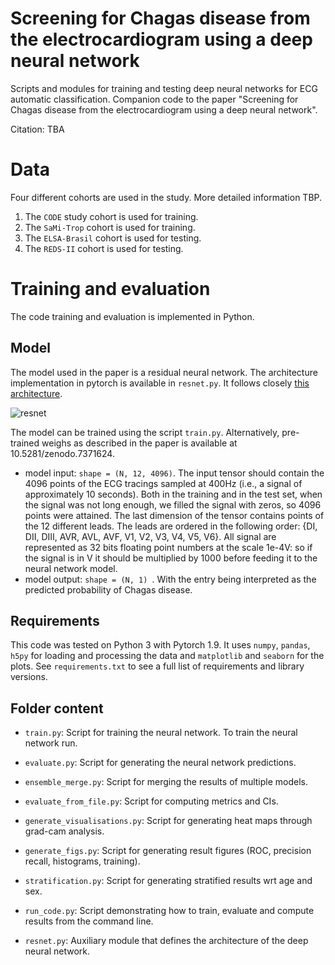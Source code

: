 # Screening for Chagas disease from the electrocardiogram using a deep neural network

Scripts and modules for training and testing deep neural networks for ECG automatic classification.
Companion code to the paper "Screening for Chagas disease from the electrocardiogram using a deep neural network".

Citation:
TBA

# Data

Four different cohorts are used in the study. More detailed information TBP.

1. The `CODE` study cohort is used for training.
2. The `SaMi-Trop` cohort is used for training.
3. The `ELSA-Brasil` cohort is used for testing.
4. The `REDS-II` cohort is used for testing.

# Training and evaluation
The code training and evaluation is implemented in Python.

## Model
The model used in the paper is a residual neural network. The architecture implementation 
in pytorch is available in `resnet.py`. It follows closely 
[this architecture](https://www.nature.com/articles/s41467-020-15432-4).

![resnet](https://media.springernature.com/full/springer-static/image/art%3A10.1038%2Fs41467-020-15432-4/MediaObjects/41467_2020_15432_Fig3_HTML.png?as=webp)

The model can be trained using the script `train.py`. Alternatively, pre-trained weighs as described in the paper is available at 10.5281/zenodo.7371624.

- model input: `shape = (N, 12, 4096)`. The input tensor should contain the 4096 points of the ECG tracings sampled at 400Hz (i.e., a signal of approximately 10 seconds). Both in the training and in the test set, when the signal was not long enough, we filled the signal with zeros, so 4096 points were attained. The last dimension of the tensor contains points of the 12 different leads. The leads are ordered in the following order: {DI, DII, DIII, AVR, AVL, AVF, V1, V2, V3, V4, V5, V6}. All signal are represented as 32 bits floating point numbers at the scale 1e-4V: so if the signal is in V it should be multiplied by 1000 before feeding it to the neural network model.
- model output: `shape = (N, 1) `. With the entry being interpreted as the predicted probability of Chagas disease.

## Requirements
This code was tested on Python 3 with Pytorch 1.9. It uses `numpy`, `pandas`, 
`h5py` for  loading and processing the data and `matplotlib` and `seaborn`
for the plots. See `requirements.txt` to see a full list of requirements
and library versions.


## Folder content
- ``train.py``: Script for training the neural network. To train the neural network run.

- ``evaluate.py``: Script for generating the neural network predictions.

- ``ensemble_merge.py``: Script for merging the results of multiple models.

- ``evaluate_from_file.py``: Script for computing metrics and CIs.

- ``generate_visualisations.py``: Script for generating heat maps through grad-cam analysis.

- ``generate_figs.py``: Script for generating result figures (ROC, precision recall, histograms, training).

- ``stratification.py``: Script for generating stratified results wrt age and sex.

- ``run_code.py``: Script demonstrating how to train, evaluate and compute results from the command line.

- ``resnet.py``: Auxiliary module that defines the architecture of the deep neural network.
